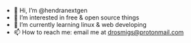 - 👋 Hi, I’m @hendranextgen
- 👀 I’m interested in free & open source things
- 🌱 I’m currently learning linux & web developing
- 📫 How to reach me: email me at drosmigs@protonmail.com

<!---
hendranextgen/hendranextgen is a ✨ special ✨ repository because its `README.md` (this file) appears on your GitHub profile.
You can click the Preview link to take a look at your changes.
--->
